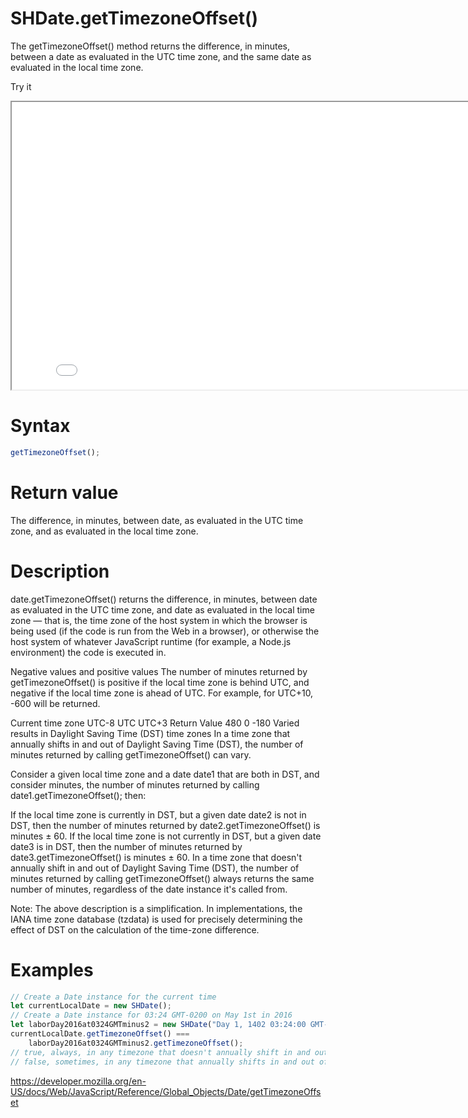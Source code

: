 # SHDate.getTimezoneOffset()

The getTimezoneOffset() method returns the difference, in minutes, between a date as evaluated in the UTC time zone, and the same date as evaluated in the local time zone.

Try it

<iframe style="width: 830px; height: 460px;" src="/SHDateTime-js/examples/live.html?function=getTimezoneOffset" title="MDN Web Docs Interactive Example" loading="lazy"></iframe>
<br/>

# Syntax

```js
getTimezoneOffset();
```

# Return value

The difference, in minutes, between date, as evaluated in the UTC time zone, and as evaluated in the local time zone.

# Description

date.getTimezoneOffset() returns the difference, in minutes, between date as evaluated in the UTC time zone, and date as evaluated in the local time zone — that is, the time zone of the host system in which the browser is being used (if the code is run from the Web in a browser), or otherwise the host system of whatever JavaScript runtime (for example, a Node.js environment) the code is executed in.

Negative values and positive values
The number of minutes returned by getTimezoneOffset() is positive if the local time zone is behind UTC, and negative if the local time zone is ahead of UTC. For example, for UTC+10, -600 will be returned.

Current time zone UTC-8 UTC UTC+3
Return Value 480 0 -180
Varied results in Daylight Saving Time (DST) time zones
In a time zone that annually shifts in and out of Daylight Saving Time (DST), the number of minutes returned by calling getTimezoneOffset() can vary.

Consider a given local time zone and a date date1 that are both in DST, and consider minutes, the number of minutes returned by calling date1.getTimezoneOffset(); then:

If the local time zone is currently in DST, but a given date date2 is not in DST, then the number of minutes returned by date2.getTimezoneOffset() is minutes ± 60.
If the local time zone is not currently in DST, but a given date date3 is in DST, then the number of minutes returned by date3.getTimezoneOffset() is minutes ± 60.
In a time zone that doesn't annually shift in and out of Daylight Saving Time (DST), the number of minutes returned by calling getTimezoneOffset() always returns the same number of minutes, regardless of the date instance it's called from.

Note: The above description is a simplification. In implementations, the IANA time zone database (tzdata) is used for precisely determining the effect of DST on the calculation of the time-zone difference.

# Examples

```js
// Create a Date instance for the current time
let currentLocalDate = new SHDate();
// Create a Date instance for 03:24 GMT-0200 on May 1st in 2016
let laborDay2016at0324GMTminus2 = new SHDate("Day 1, 1402 03:24:00 GMT-0200");
currentLocalDate.getTimezoneOffset() ===
	laborDay2016at0324GMTminus2.getTimezoneOffset();
// true, always, in any timezone that doesn't annually shift in and out of DST
// false, sometimes, in any timezone that annually shifts in and out of DST
```

https://developer.mozilla.org/en-US/docs/Web/JavaScript/Reference/Global_Objects/Date/getTimezoneOffset
